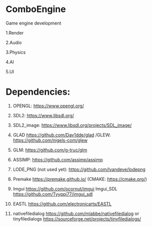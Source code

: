 # ComboEngine
Game engine development

1.Render

2.Audio

3.Physics

4.AI

5.UI

# Dependencies:
1. OPENGL: https://www.opengl.org/

2. SDL2: https://www.libsdl.org/

3. SDL2_image: https://www.libsdl.org/projects/SDL_image/

4. GLAD https://github.com/Dav1dde/glad /GLEW: https://github.com/nigels-com/glew

5. GLM: https://github.com/g-truc/glm

6. ASSIMP: https://github.com/assimp/assimp

7. LODE_PNG (not used yet): https://github.com/lvandeve/lodepng

8. Premake https://premake.github.io/ (CMAKE: https://cmake.org/)

9. Imgui https://github.com/ocornut/imgui
   Imgui_SDL https://github.com/Tyyppi77/imgui_sdl
10. EASTL https://github.com/electronicarts/EASTL
11.  nativefiledialog https://github.com/mlabbe/nativefiledialog 
     or 
     tinyfiledialogs https://sourceforge.net/projects/tinyfiledialogs/
